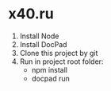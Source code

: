 x40.ru
===

1. Install Node
2. Install DocPad
3. Clone this project by git
4. Run in project root folder:
	- npm install
	- docpad run